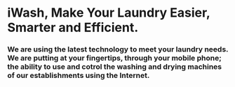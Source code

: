 # iWash, Make Your Laundry Easier, Smarter and Efficient.

### We are using the latest technology to meet your laundry needs. We are putting at your fingertips, through your mobile phone; the ability to use and cotrol the washing and drying machines of our establishments using the Internet.